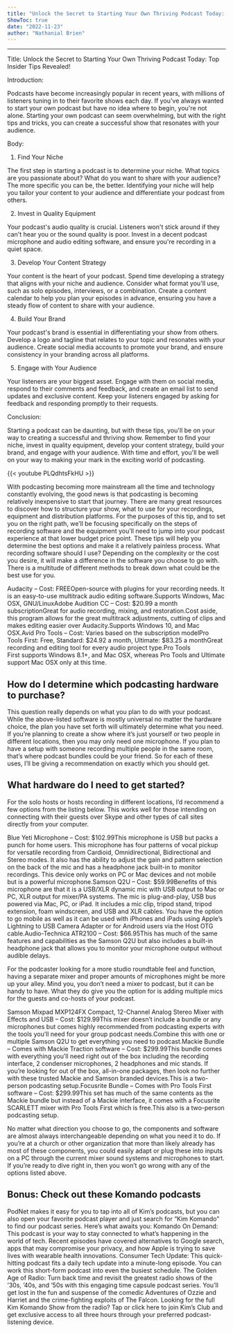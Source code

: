 ```yaml
---
title: "Unlock the Secret to Starting Your Own Thriving Podcast Today: Top Insider Tips Revealed!"
ShowToc: true 
date: "2022-11-23"
author: "Nathanial Brien"
---
```

*****
Title: Unlock the Secret to Starting Your Own Thriving Podcast Today: Top Insider Tips Revealed!

Introduction:

Podcasts have become increasingly popular in recent years, with millions of listeners tuning in to their favorite shows each day. If you've always wanted to start your own podcast but have no idea where to begin, you're not alone. Starting your own podcast can seem overwhelming, but with the right tips and tricks, you can create a successful show that resonates with your audience.

Body:

1. Find Your Niche

The first step in starting a podcast is to determine your niche. What topics are you passionate about? What do you want to share with your audience? The more specific you can be, the better. Identifying your niche will help you tailor your content to your audience and differentiate your podcast from others.

2. Invest in Quality Equipment

Your podcast's audio quality is crucial. Listeners won't stick around if they can't hear you or the sound quality is poor. Invest in a decent podcast microphone and audio editing software, and ensure you're recording in a quiet space.

3. Develop Your Content Strategy

Your content is the heart of your podcast. Spend time developing a strategy that aligns with your niche and audience. Consider what format you'll use, such as solo episodes, interviews, or a combination. Create a content calendar to help you plan your episodes in advance, ensuring you have a steady flow of content to share with your audience.

4. Build Your Brand

Your podcast's brand is essential in differentiating your show from others. Develop a logo and tagline that relates to your topic and resonates with your audience. Create social media accounts to promote your brand, and ensure consistency in your branding across all platforms.

5. Engage with Your Audience

Your listeners are your biggest asset. Engage with them on social media, respond to their comments and feedback, and create an email list to send updates and exclusive content. Keep your listeners engaged by asking for feedback and responding promptly to their requests.

Conclusion:

Starting a podcast can be daunting, but with these tips, you'll be on your way to creating a successful and thriving show. Remember to find your niche, invest in quality equipment, develop your content strategy, build your brand, and engage with your audience. With time and effort, you'll be well on your way to making your mark in the exciting world of podcasting.

{{< youtube PLQdhtsFkHU >}} 



With podcasting becoming more mainstream all the time and technology constantly evolving, the good news is that podcasting is becoming relatively inexpensive to start that journey. There are many great resources to discover how to structure your show, what to use for your recordings, equipment and distribution platforms.
For the purposes of this tip, and to set you on the right path, we’ll be focusing specifically on the steps of recording software and the equipment you’ll need to jump into your podcast experience at that lower budget price point. These tips will help you determine the best options and make it a relatively painless process.
What recording software should I use?
Depending on the complexity or the cost you desire, it will make a difference in the software you choose to go with. There is a multitude of different methods to break down what could be the best use for you.

 
Audacity – Cost: FREEOpen-source with plugins for your recording needs. It is an easy-to-use multitrack audio editing software.Supports Windows, Mac OSX, GNU/LinuxAdobe Audition CC – Cost: $20.99 a month subscriptionGreat for audio recording, mixing, and restoration.Cost aside, this program allows for the great multitrack adjustments, cutting of clips and makes editing easier over Audacity.Supports Windows 10, and Mac OSX.Avid Pro Tools – Cost: Varies based on the subscription modelPro Tools First: Free, Standard: $24.92 a month, Ultimate: $83.25 a monthGreat recording and editing tool for every audio project type.Pro Tools First supports Windows 8.1+, and Mac OSX, whereas Pro Tools and Ultimate support Mac OSX only at this time.
 
## How do I determine which podcasting hardware to purchase?


This question really depends on what you plan to do with your podcast. While the above-listed software is mostly universal no matter the hardware choice, the plan you have set forth will ultimately determine what you need.
If you’re planning to create a show where it’s just yourself or two people in different locations, then you may only need one microphone. If you plan to have a setup with someone recording multiple people in the same room, that’s where podcast bundles could be your friend. So for each of these uses, I’ll be giving a recommendation on exactly which you should get.

 
## What hardware do I need to get started?


For the solo hosts or hosts recording in different locations, I’d recommend a few options from the listing below. This works well for those intending on connecting with their guests over Skype and other types of call sites directly from your computer.

 
Blue Yeti Microphone – Cost: $102.99This microphone is USB but packs a punch for home users. This microphone has four patterns of vocal pickup for versatile recording from Cardioid, Omnidirectional, Bidirectional and Stereo modes. It also has the ability to adjust the gain and pattern selection on the back of the mic and has a headphone jack built-in to monitor recordings. This device only works on PC or Mac devices and not mobile but is a powerful microphone.Samson Q2U – Cost: $59.99Benefits of this microphone are that it is a USB/XLR dynamic mic with USB output to Mac or PC, XLR output for mixer/PA systems. The mic is plug-and-play, USB bus powered via Mac, PC, or iPad. It includes a mic clip, tripod stand, tripod extension, foam windscreen, and USB and XLR cables. You have the option to go mobile as well as it can be used with iPhones and iPads using Apple’s Lightning to USB Camera Adapter or for Android users via the Host OTG cable.Audio-Technica ATR2100 – Cost: $66.95This has much of the same features and capabilities as the Samson Q2U but also includes a built-in headphone jack that allows you to monitor your microphone output without audible delays.


For the podcaster looking for a more studio roundtable feel and function, having a separate mixer and proper amounts of microphones might be more up your alley. Mind you, you don’t need a mixer to podcast, but it can be handy to have. What they do give you the option for is adding multiple mics for the guests and co-hosts of your podcast.

 
Samson Mixpad MXP124FX Compact, 12-Channel Analog Stereo Mixer with Effects and USB – Cost: $129.99This mixer doesn’t include a bundle or any microphones but comes highly recommended from podcasting experts with the tools you’ll need for your group podcast needs.Combine this with one or multiple Samson Q2U to get everything you need to podcast.Mackie Bundle – Comes with Mackie Traction software – Cost: $299.99This bundle comes with everything you’ll need right out of the box including the recording interface, 2 condenser microphones, 2 headphones and mic stands. If you’re looking for out of the box, all-in-one packages, then look no further with these trusted Mackie and Samson branded devices.This is a two-person podcasting setup.Focusrite Bundle – Comes with Pro Tools First software – Cost: $299.99This set has much of the same contents as the Mackie bundle but instead of a Mackie interface, it comes with a Focusrite SCARLETT mixer with Pro Tools First which is free.This also is a two-person podcasting setup.


No matter what direction you choose to go, the components and software are almost always interchangeable depending on what you need it to do. If you’re at a church or other organization that more than likely already has most of these components, you could easily adapt or plug these into inputs on a PC through the current mixer sound systems and microphones to start.
If you’re ready to dive right in, then you won’t go wrong with any of the options listed above.

 
## Bonus: Check out these Komando podcasts


PodNet makes it easy for you to tap into all of Kim’s podcasts, but you can also open your favorite podcast player and just search for “Kim Komando” to find our podcast series. Here’s what awaits you:
Komando On Demand: This podcast is your way to stay connected to what’s happening in the world of tech. Recent episodes have covered alternatives to Google search, apps that may compromise your privacy, and how Apple is trying to save lives with wearable health innovations.
Consumer Tech Update: This quick-hitting podcast fits a daily tech update into a minute-long episode. You can work this short-form podcast into even the busiest schedule.
The Golden Age of Radio: Turn back time and revisit the greatest radio shows of the ’30s, ’40s, and ’50s with this engaging time capsule podcast series. You’ll get lost in the fun and suspense of the comedic Adventures of Ozzie and Harriet and the crime-fighting exploits of The Falcon.
Looking for the full Kim Komando Show from the radio? Tap or click here to join Kim’s Club and get exclusive access to all three hours through your preferred podcast-listening device.





